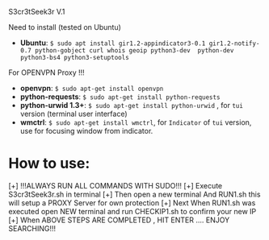 
S3cr3tSeek3r V.1

Need to install (tested on Ubuntu)
* **Ubuntu**: ```$ sudo apt install gir1.2-appindicator3-0.1 gir1.2-notify-0.7 python-gobject curl whois geoip python3-dev  python-dev python3-bs4 python3-setuptools```

For OPENVPN Proxy !!!
* **openvpn**: ```$ sudo apt-get install openvpn```
* **python-requests**: ```$ sudo apt-get install python-requests```
* **python-urwid 1.3+**: ```$ sudo apt-get install python-urwid``` , for `tui` version (terminal user interface)
* **wmctrl**: ```$ sudo apt-get install wmctrl```, for `Indicator` of `tui` version, use for focusing window from indicator.

# How to use:
[+] !!!ALWAYS RUN ALL COMMANDS WITH SUDO!!!
[+] Execute S3cr3tSeek3r.sh in terminal 
[+] Then open a new terminal And RUN1.sh this will setup a PROXY Server for own protection
[+] Next When RUN1.sh was executed open NEW terminal and run CHECKIP1.sh to confirm your new IP
[+] When ABOVE STEPS ARE COMPLETED , HIT ENTER .... ENJOY SEARCHING!!!
